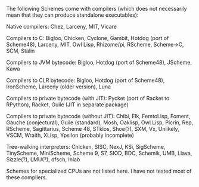 The following Schemes come with compilers (which does not necessarily mean that they can produce standalone executables):

Native compilers: Chez, Larceny, MIT, Vicare

Compilers to C: Bigloo, Chicken, Cyclone, Gambit, Hotdog (port of Scheme48), Larceny, MIT, Owl Lisp, Rhizome/pi, RScheme, Scheme->C, SCM, Stalin

Compilers to JVM bytecode: Bigloo, Hotdog (port of Scheme48), JScheme, Kawa

Compilers to CLR bytecode: Bigloo, Hotdog (port of Scheme48), IronScheme, Larceny (older version), Luna

Compilers to private bytecode (with JIT): Pycket (port of Racket to RPython), Racket, Guile (JIT in separate package)

Compilers to private bytecode (without JIT):  Chibi, Elk, FemtoLisp, Foment, Gauche (conjectural), Guile (standard), Mosh, Oaklisp, Owl Lisp, Picrin, Rep, RScheme, Sagittarius, Scheme 48, STklos, Shoe(?), SXM, Vx, Unlikely, VSCM, Wraith, XLisp, Ypsilon (probably incomplete)

Tree-walking interpreters: Chicken, SISC, NexJ, KSi, SigScheme, TinyScheme, MiniScheme, Scheme 9, S7, SIOD, BDC, Schemik, UMB, Llava, Sizzle(?), LMU(?), dfsch, Inlab

Schemes for specialized CPUs are not listed here.  I have not tested most of these compilers.

